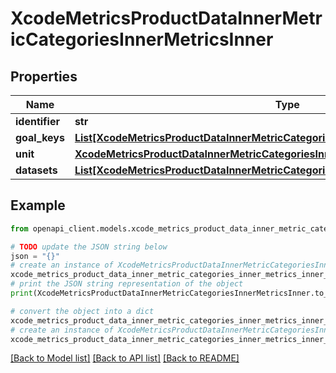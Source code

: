 # XcodeMetricsProductDataInnerMetricCategoriesInnerMetricsInner


## Properties

Name | Type | Description | Notes
------------ | ------------- | ------------- | -------------
**identifier** | **str** |  | [optional] 
**goal_keys** | [**List[XcodeMetricsProductDataInnerMetricCategoriesInnerMetricsInnerGoalKeysInner]**](XcodeMetricsProductDataInnerMetricCategoriesInnerMetricsInnerGoalKeysInner.md) |  | [optional] 
**unit** | [**XcodeMetricsProductDataInnerMetricCategoriesInnerMetricsInnerUnit**](XcodeMetricsProductDataInnerMetricCategoriesInnerMetricsInnerUnit.md) |  | [optional] 
**datasets** | [**List[XcodeMetricsProductDataInnerMetricCategoriesInnerMetricsInnerDatasetsInner]**](XcodeMetricsProductDataInnerMetricCategoriesInnerMetricsInnerDatasetsInner.md) |  | [optional] 

## Example

```python
from openapi_client.models.xcode_metrics_product_data_inner_metric_categories_inner_metrics_inner import XcodeMetricsProductDataInnerMetricCategoriesInnerMetricsInner

# TODO update the JSON string below
json = "{}"
# create an instance of XcodeMetricsProductDataInnerMetricCategoriesInnerMetricsInner from a JSON string
xcode_metrics_product_data_inner_metric_categories_inner_metrics_inner_instance = XcodeMetricsProductDataInnerMetricCategoriesInnerMetricsInner.from_json(json)
# print the JSON string representation of the object
print(XcodeMetricsProductDataInnerMetricCategoriesInnerMetricsInner.to_json())

# convert the object into a dict
xcode_metrics_product_data_inner_metric_categories_inner_metrics_inner_dict = xcode_metrics_product_data_inner_metric_categories_inner_metrics_inner_instance.to_dict()
# create an instance of XcodeMetricsProductDataInnerMetricCategoriesInnerMetricsInner from a dict
xcode_metrics_product_data_inner_metric_categories_inner_metrics_inner_from_dict = XcodeMetricsProductDataInnerMetricCategoriesInnerMetricsInner.from_dict(xcode_metrics_product_data_inner_metric_categories_inner_metrics_inner_dict)
```
[[Back to Model list]](../README.md#documentation-for-models) [[Back to API list]](../README.md#documentation-for-api-endpoints) [[Back to README]](../README.md)



